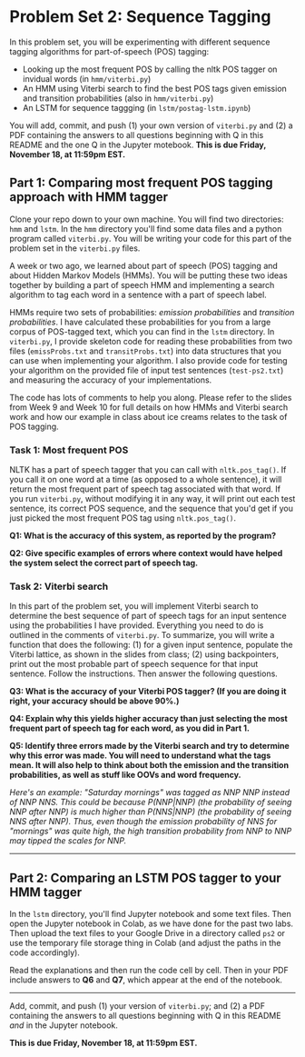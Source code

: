 # Problem Set 2: Sequence Tagging

In this problem set, you will be experimenting with different sequence tagging algorithms for part-of-speech (POS) tagging:

* Looking up the most frequent POS by calling the nltk POS tagger on invidual words (in `hmm/viterbi.py`)
* An HMM using Viterbi search to find the best POS tags given emission and transition probabilities (also in `hmm/viterbi.py`)
* An LSTM for sequence taggging (in `lstm/postag-lstm.ipynb`)

You will add, commit, and push (1) your own version of `viterbi.py` and (2) a PDF containing the answers to all questions beginning with Q in this README and the one Q in the Jupyter motebook. **This is due Friday, November 18, at 11:59pm EST.**


## Part 1: Comparing most frequent POS tagging approach with HMM tagger
Clone your repo down to your own machine. You will find two directories: `hmm` and `lstm`. In the `hmm` directory you'll find some data files and a python program called `viterbi.py`. You will be writing your code for this part of the problem set in the `viterbi.py` files.

A week or two ago, we learned about part of speech (POS) tagging and about Hidden Markov Models (HMMs). You will be putting these two ideas together by building a part of speech HMM and implementing a search algorithm to tag each word in a sentence with a part of speech label. 

HMMs require two sets of probabilities: *emission probabilities* and *transition probabilities*. I have calculated these probabilities for you from a large corpus of POS-tagged text, which you can find in the `lstm` directory. In `viterbi.py`, I provide skeleton code for reading these probabilities from two files (`emissProbs.txt` and `transitProbs.txt`) into data structures that you can use when implementing your algorithm. I also provide code for testing your algorithm on the provided file of input test sentences (`test-ps2.txt`) and measuring the accuracy of your implementations. 

The code has lots of comments to help you along. Please refer to the slides from Week 9 and Week 10 for full details on how HMMs and Viterbi search work and how our example in class about ice creams relates to the task of POS tagging.

### Task 1: Most frequent POS
NLTK has a part of speech tagger that you can call with `nltk.pos_tag()`. If you call it on one word at a time (as opposed to a whole sentence), it will return the most frequent part of speech tag associated with that word. If you run `viterbi.py`, without modifying it in any way, it will print out each test sentence, its correct POS sequence, and the sequence that you'd get if you just picked the most frequent POS tag using `nltk.pos_tag()`.

**Q1: What is the accuracy of this system, as reported by the program?**

**Q2: Give specific examples of errors where context would have helped the system select the correct part of speech tag.**

### Task 2: Viterbi search
In this part of the problem set, you will implement Viterbi search to determine the best sequence of part of speech tags for an input sentence using the probabilities I have provided. Everything you need to do is outlined in the comments of `viterbi.py`. To summarize, you will write a function that does the following: (1) for a given input sentence, populate the Viterbi lattice, as shown in the slides from class; (2) using backpointers, print out the most probable part of speech sequence for that input sentence. Follow the instructions. Then answer the following questions.

**Q3: What is the accuracy of your Viterbi POS tagger? (If you are doing it right, your accuracy should be above 90%.)**

**Q4: Explain why this yields higher accuracy than just selecting the most frequent part of speech tag for each word, as you did in Part 1.**

**Q5: Identify three errors made by the Viterbi search and try to determine why this error was made. You will need to understand what the tags mean. It will also help to think about both the emission and the transition probabilities, as well as stuff like OOVs and word frequency.** 

*Here's an example: "Saturday mornings" was tagged as NNP NNP instead of NNP NNS. This could be because P(NNP|NNP) (the probability of seeing NNP after NNP) is much higher than P(NNS|NNP) (the probability of seeing NNS after NNP). Thus, even though the emission probability of NNS for "mornings" was quite high, the high transition probability from NNP to NNP may tipped the scales for NNP.*

---

## Part 2: Comparing an LSTM POS tagger to your HMM tagger
In the `lstm` directory, you'll find Jupyter notebook and some text files. Then open the Jupyter notebook in Colab, as we have done for the past two labs. Then upload the text files to your Google Drive in a directory called `ps2` or use the temporary file storage thing in Colab (and adjust the paths in the code accordingly).

Read the explanations and then run the code cell by cell. Then in your PDF include answers to **Q6** and **Q7**, which appear at the end of the notebook.

---

Add, commit, and push (1) your  version of `viterbi.py`; and (2) a PDF containing the answers to all questions beginning with Q in this README *and* in the Jupyter notebook. 

**This is due Friday, November 18, at 11:59pm EST.**
